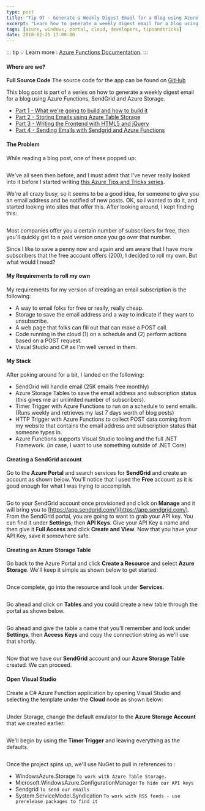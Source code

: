 ```yaml
---
type: post
title: "Tip 97 - Generate a Weekly Digest Email for a Blog using Azure Functions, SendGrid and Azure Storage"
excerpt: "Learn how to generate a weekly digest email for a blog using Azure Functions, SendGrid and Azure Storage"
tags: [azure, windows, portal, cloud, developers, tipsandtricks]
date: 2018-02-25 17:00:00
---
```


::: tip
:bulb: Learn more : [Azure Functions Documentation](https://docs.microsoft.com/azure/azure-functions/?WT.mc_id=docs-azuredevtips-azureappsdev).
:::

#### Where are we?

**Full Source Code** The source code for the app can be found on [GitHub](https://github.com/mbcrump/EmailSubscription)


This blog post is part of a series on how to generate a weekly digest email for a blog using Azure Functions, SendGrid and Azure Storage. 

* [Part 1 - What we're going to build and how to build it](https://microsoft.github.io/AzureTipsAndTricks/blog/tip97.html)
* [Part 2 - Storing Emails using Azure Table Storage](https://microsoft.github.io/AzureTipsAndTricks/blog/tip98.html)
* [Part 3 - Writing the Frontend with HTML5 and jQuery](https://microsoft.github.io/AzureTipsAndTricks/blog/tip99.html)
* [Part 4 - Sending Emails with Sendgrid and Azure Functions](https://microsoft.github.io/AzureTipsAndTricks/blog/tip100.html)

#### The Problem

While reading a blog post, one of these popped up: 

<img :src="$withBase('/files/emailsub1.png')">

We've all seen then before, and I must admit that I've never really looked into it before I started writing [this Azure Tips and Tricks series](https://michaelcrump.net/azure-tips-and-tricks-complete-list/). 

We're all crazy busy, so it seems to be a good idea, for someone to give you an email address and be notified of new posts. OK, so I wanted to do it, and started looking into sites that offer this. After looking around, I kept finding this:

<img :src="$withBase('/files/emailsub2.png')">

Most companies offer you a certain number of subscribers for free, then you'll quickly get to a paid version once you go over that number. 

Since I like to save a penny now and again and am aware that I have more subscribers that the free account offers (200), I decided to roll my own. But what would I need? 

#### My Requirements to roll my own

My requirements for my version of creating an email subscription is the following: 

* A way to email folks for free or really, really cheap.
* Storage to save the email address and a way to indicate if they want to unsubscribe.
* A web page that folks can fill out that can make a POST call.
* Code running in the cloud (1) on a schedule and (2) perform actions based on a POST request.
* Visual Studio and C# as I'm well versed in them.

#### My Stack

After poking around for a bit, I landed on the following:

* SendGrid will handle email (25K emails free monthly)
* Azure Storage Tables to save the email address and subscription status (this gives me an unlimited number of subscribers). 
* Timer Trigger with Azure Functions to run on a schedule to send emails. (Runs weekly and retrieves my last 7 days worth of blog posts)
* HTTP Trigger with Azure Functions to collect POST data coming from my website that contains the email address and subscription status that someone types in. 
* Azure Functions supports Visual Studio tooling and the full .NET Framework. (in case, I want to use something outside of .NET Core)

#### Creating a SendGrid account

Go to the **Azure Portal** and search services for **SendGrid** and create an account as shown below. You'll notice that I used the **Free** account as it is good enough for what I was trying to accomplish. 

<img :src="$withBase('/files/sendgrid1.png')">

Go to your SendGrid account once provisioned and click on **Manage** and it will bring you to [https://app.sendgrid.com/](https://app.sendgrid.com/). From the SendGrid portal, you are going to want to grab your API key. You can find it under **Settings**, then **API Keys**. Give your API Key a name and then give it **Full Access** and click **Create and View**. Now that you have your API Key, save it somewhere safe.

#### Creating an Azure Storage Table

Go back to the Azure Portal and click **Create a Resource** and select **Azure Storage**. We'll keep it simple as shown below to get started. 

<img :src="$withBase('/files/storageacct1.png')">

Once complete, go into the resource and look under **Services**. 

<img :src="$withBase('/files/storageacct2.png')">

Go ahead and click on **Tables** and you could create a new table through the portal as shown below.

<img :src="$withBase('/files/aztablesblog1.png')">

Go ahead and give the table a name that you'll remember and look under **Settings**, then **Access Keys** and copy the connection string as we'll use that shortly. 

<img :src="$withBase('/files/storagethroughcsharp1.png')">

Now that we have our **SendGrid** account and our **Azure Storage Table** created. We can proceed. 

#### Open Visual Studio

Create a C# Azure Function application by opening Visual Studio and selecting the template under the **Cloud** node as shown below:

<img :src="$withBase('/files/emailsub3.png')">

Under Storage, change the default emulator to the **Azure Storage Account** that we created earlier:

<img :src="$withBase('/files/emailsub4.png')">

We'll begin by using the **Timer Trigger** and leaving everything as the defaults. 

<img :src="$withBase('/files/emailsub5.png')">

Once the project spins up, we'll use NuGet to pull in references to :

* WindowsAzure.Storage `To work with Azure Table Storage.`
* Microsoft.WindowsAzure.ConfigurationManager `To hide our API keys`
* Sendgrid `To send our emails`
* System.ServiceModel.Syndication `To work with RSS feeds - use prerelease packages to find it`

